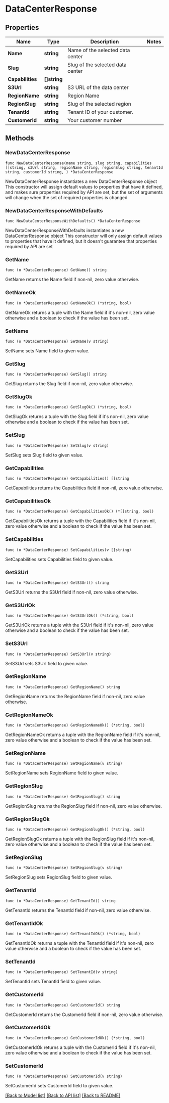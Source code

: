 # DataCenterResponse

## Properties

Name | Type | Description | Notes
------------ | ------------- | ------------- | -------------
**Name** | **string** | Name of the selected data center | 
**Slug** | **string** | Slug of the selected data center | 
**Capabilities** | **[]string** |  | 
**S3Url** | **string** | S3 URL of the data center | 
**RegionName** | **string** | Region Name | 
**RegionSlug** | **string** | Slug of the selected region | 
**TenantId** | **string** | Tenant ID of your customer. | 
**CustomerId** | **string** | Your customer number | 

## Methods

### NewDataCenterResponse

`func NewDataCenterResponse(name string, slug string, capabilities []string, s3Url string, regionName string, regionSlug string, tenantId string, customerId string, ) *DataCenterResponse`

NewDataCenterResponse instantiates a new DataCenterResponse object
This constructor will assign default values to properties that have it defined,
and makes sure properties required by API are set, but the set of arguments
will change when the set of required properties is changed

### NewDataCenterResponseWithDefaults

`func NewDataCenterResponseWithDefaults() *DataCenterResponse`

NewDataCenterResponseWithDefaults instantiates a new DataCenterResponse object
This constructor will only assign default values to properties that have it defined,
but it doesn't guarantee that properties required by API are set

### GetName

`func (o *DataCenterResponse) GetName() string`

GetName returns the Name field if non-nil, zero value otherwise.

### GetNameOk

`func (o *DataCenterResponse) GetNameOk() (*string, bool)`

GetNameOk returns a tuple with the Name field if it's non-nil, zero value otherwise
and a boolean to check if the value has been set.

### SetName

`func (o *DataCenterResponse) SetName(v string)`

SetName sets Name field to given value.


### GetSlug

`func (o *DataCenterResponse) GetSlug() string`

GetSlug returns the Slug field if non-nil, zero value otherwise.

### GetSlugOk

`func (o *DataCenterResponse) GetSlugOk() (*string, bool)`

GetSlugOk returns a tuple with the Slug field if it's non-nil, zero value otherwise
and a boolean to check if the value has been set.

### SetSlug

`func (o *DataCenterResponse) SetSlug(v string)`

SetSlug sets Slug field to given value.


### GetCapabilities

`func (o *DataCenterResponse) GetCapabilities() []string`

GetCapabilities returns the Capabilities field if non-nil, zero value otherwise.

### GetCapabilitiesOk

`func (o *DataCenterResponse) GetCapabilitiesOk() (*[]string, bool)`

GetCapabilitiesOk returns a tuple with the Capabilities field if it's non-nil, zero value otherwise
and a boolean to check if the value has been set.

### SetCapabilities

`func (o *DataCenterResponse) SetCapabilities(v []string)`

SetCapabilities sets Capabilities field to given value.


### GetS3Url

`func (o *DataCenterResponse) GetS3Url() string`

GetS3Url returns the S3Url field if non-nil, zero value otherwise.

### GetS3UrlOk

`func (o *DataCenterResponse) GetS3UrlOk() (*string, bool)`

GetS3UrlOk returns a tuple with the S3Url field if it's non-nil, zero value otherwise
and a boolean to check if the value has been set.

### SetS3Url

`func (o *DataCenterResponse) SetS3Url(v string)`

SetS3Url sets S3Url field to given value.


### GetRegionName

`func (o *DataCenterResponse) GetRegionName() string`

GetRegionName returns the RegionName field if non-nil, zero value otherwise.

### GetRegionNameOk

`func (o *DataCenterResponse) GetRegionNameOk() (*string, bool)`

GetRegionNameOk returns a tuple with the RegionName field if it's non-nil, zero value otherwise
and a boolean to check if the value has been set.

### SetRegionName

`func (o *DataCenterResponse) SetRegionName(v string)`

SetRegionName sets RegionName field to given value.


### GetRegionSlug

`func (o *DataCenterResponse) GetRegionSlug() string`

GetRegionSlug returns the RegionSlug field if non-nil, zero value otherwise.

### GetRegionSlugOk

`func (o *DataCenterResponse) GetRegionSlugOk() (*string, bool)`

GetRegionSlugOk returns a tuple with the RegionSlug field if it's non-nil, zero value otherwise
and a boolean to check if the value has been set.

### SetRegionSlug

`func (o *DataCenterResponse) SetRegionSlug(v string)`

SetRegionSlug sets RegionSlug field to given value.


### GetTenantId

`func (o *DataCenterResponse) GetTenantId() string`

GetTenantId returns the TenantId field if non-nil, zero value otherwise.

### GetTenantIdOk

`func (o *DataCenterResponse) GetTenantIdOk() (*string, bool)`

GetTenantIdOk returns a tuple with the TenantId field if it's non-nil, zero value otherwise
and a boolean to check if the value has been set.

### SetTenantId

`func (o *DataCenterResponse) SetTenantId(v string)`

SetTenantId sets TenantId field to given value.


### GetCustomerId

`func (o *DataCenterResponse) GetCustomerId() string`

GetCustomerId returns the CustomerId field if non-nil, zero value otherwise.

### GetCustomerIdOk

`func (o *DataCenterResponse) GetCustomerIdOk() (*string, bool)`

GetCustomerIdOk returns a tuple with the CustomerId field if it's non-nil, zero value otherwise
and a boolean to check if the value has been set.

### SetCustomerId

`func (o *DataCenterResponse) SetCustomerId(v string)`

SetCustomerId sets CustomerId field to given value.



[[Back to Model list]](../README.md#documentation-for-models) [[Back to API list]](../README.md#documentation-for-api-endpoints) [[Back to README]](../README.md)


